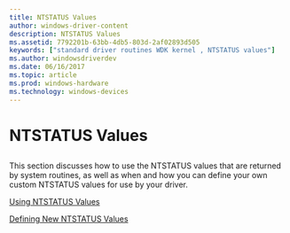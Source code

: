 ```yaml
---
title: NTSTATUS Values
author: windows-driver-content
description: NTSTATUS Values
ms.assetid: 7792201b-63bb-4db5-803d-2af02893d505
keywords: ["standard driver routines WDK kernel , NTSTATUS values"]
ms.author: windowsdriverdev
ms.date: 06/16/2017
ms.topic: article
ms.prod: windows-hardware
ms.technology: windows-devices
---
```


# NTSTATUS Values


## <a href="" id="ddk-ntstatus-values-kg"></a>


This section discusses how to use the NTSTATUS values that are returned by system routines, as well as when and how you can define your own custom NTSTATUS values for use by your driver.

[Using NTSTATUS Values](using-ntstatus-values.md)

[Defining New NTSTATUS Values](defining-new-ntstatus-values.md)

 

 





